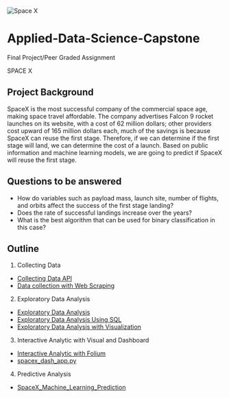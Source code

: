 <img src="https://www.spacex.com/static/images/locations/kennedy.jpg" alt="Space X">

# Applied-Data-Science-Capstone
Final Project/Peer Graded Assignment

SPACE X

## Project Background
SpaceX is the most successful company of the commercial space age, making space travel affordable. The company advertises Falcon 9 rocket launches on its website, with a cost of 62 million dollars; other providers cost upward of 165 million dollars each, much of the savings is because SpaceX can reuse the first stage. Therefore, if we can determine if the first stage will land, we can determine the cost of a launch. Based on public information and machine learning models, we are going to predict if SpaceX will reuse the first stage.

## Questions to be answered
* How do variables such as payload mass, launch site, number of flights, and orbits affect the success of the first stage landing?
* Does the rate of successful landings increase over the years?
* What is the best algorithm that can be used for binary classification in this case?

## Outline

1. Collecting Data
* <a href="https://github.com/Hatcher27/Applied-Data-Science-Capstone/blob/main/Data%20Collection%20API%20.ipynb"> Collecting Data API </a>
* <a href="https://github.com/Hatcher27/Applied-Data-Science-Capstone/blob/main/Data%20Collection%20with%20Web%20Scraping%20.ipynb"> Data collection with Web Scraping </a>
2. Exploratory Data Analysis
* <a href="https://github.com/Hatcher27/Applied-Data-Science-Capstone/blob/main/Exploratory%20Data%20Analysis%20.ipynb"> Exploratory Data Analysis </a>
* <a href="https://github.com/Hatcher27/Applied-Data-Science-Capstone/blob/main/eda-sql.ipynb"> Exploratory Data Analysis Using SQL </a>
*  <a href="https://github.com/Hatcher27/Applied-Data-Science-Capstone/blob/main/Exploratory%20Data%20Analysis%20with%20Visualization.ipynb"> Exploratory Data Analysis with Visualization </a>
3. Interactive Analytic with Visual and Dashboard
* <a href="https://github.com/Hatcher27/Applied-Data-Science-Capstone/blob/main/Interactive%20Visual%20Analytics%20with%20Folium%20.ipynb"> Interactive Analytic with Folium </a>
* <a href="https://github.com/Hatcher27/Applied-Data-Science-Capstone/blob/main/spacex_dash_app.py"> spacex_dash_app.py </a>
4. Predictive Analysis
* <a href="https://github.com/Hatcher27/Applied-Data-Science-Capstone/blob/main/SpaceX_Machine_Learning_Prediction.ipynb"> SpaceX_Machine_Learning_Prediction </a>

